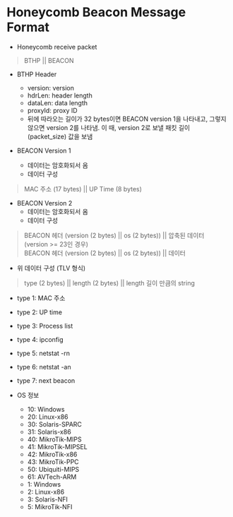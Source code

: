 # Honeycomb Beacon Message Format

* Honeycomb receive packet
> BTHP || BEACON

* BTHP Header  
  * version: version  
  * hdrLen: header length  
  * dataLen: data length  
  * proxyId: proxy ID  
  * 뒤에 따라오는 길이가 32 bytes이면 BEACON version 1을 나타내고, 그렇지 않으면
version 2를 나타냄. 이 때, version 2로 보낼 패킷 길이 (packet_size) 값을 보냄  

* BEACON Version 1  
  * 데이터는 암호화되서 옴  
  * 데이터 구성  
> MAC 주소 (17 bytes) || UP Time (8 bytes)  

* BEACON Version 2  
  * 데이터는 암호화되서 옴  
  * 데이터 구성  
> BEACON 헤더 (version (2 bytes) || os (2 bytes)) || 압축된 데이터 (version >=
> 23인 경우)  
> BEACON 헤더 (version (2 bytes) || os (2 bytes)) || 데이터  

* 위 데이터 구성 (TLV 형식)  
> type (2 bytes) || length (2 bytes) || length 길이 만큼의 string  
  * type 1: MAC 주소
  * type 2: UP time  
  * type 3: Process list  
  * type 4: ipconfig  
  * type 5: netstat -rn  
  * type 6: netstat -an  
  * type 7: next beacon  

* OS 정보  
  * 10: Windows  
  * 20: Linux-x86  
  * 30: Solaris-SPARC  
  * 31: Solaris-x86  
  * 40: MikroTik-MIPS  
  * 41: MikroTik-MIPSEL  
  * 42: MikroTik-x86  
  * 43: MikroTik-PPC  
  * 50: Ubiquiti-MIPS  
  * 61: AVTech-ARM  
  * 1: Windows  
  * 2: Linux-x86  
  * 3: Solaris-NFI  
  * 5: MikroTik-NFI  

